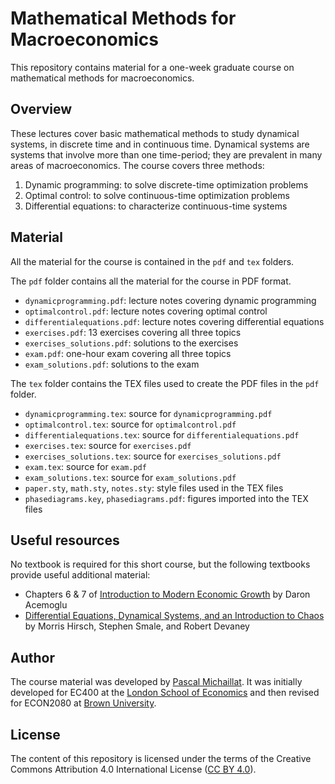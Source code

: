 # Mathematical Methods for Macroeconomics

This repository contains material for a one-week graduate course on mathematical methods for macroeconomics.

## Overview

These lectures cover basic mathematical methods to study dynamical systems, in discrete time and in continuous time. Dynamical systems are systems that involve more than one time-period; they are prevalent in many areas of macroeconomics. The course covers three methods:

1. Dynamic programming: to solve discrete-time optimization problems
2. Optimal control: to solve continuous-time optimization problems
3. Differential equations: to characterize continuous-time systems

## Material

All the material for the course is contained in the `pdf` and `tex` folders.

The `pdf` folder contains all the material for the course in PDF format.

+ `dynamicprogramming.pdf`: lecture notes covering dynamic programming
+ `optimalcontrol.pdf`: lecture notes covering optimal control
+ `differentialequations.pdf`: lecture notes covering differential equations
+ `exercises.pdf`: 13 exercises covering all three topics
+ `exercises_solutions.pdf`: solutions to the exercises
+ `exam.pdf`: one-hour exam covering all three topics
+ `exam_solutions.pdf`: solutions to the exam

The `tex` folder contains the TEX files used to create the PDF files in the `pdf` folder.

+ `dynamicprogramming.tex`: source for `dynamicprogramming.pdf`
+ `optimalcontrol.tex`: source for `optimalcontrol.pdf`
+ `differentialequations.tex`: source for `differentialequations.pdf`
+ `exercises.tex`: source for `exercises.pdf`
+ `exercises_solutions.tex`: source for `exercises_solutions.pdf`
+ `exam.tex`: source for `exam.pdf`
+ `exam_solutions.tex`: source for `exam_solutions.pdf`
+ `paper.sty`, `math.sty`, `notes.sty`: style files used in the TEX files
+ `phasediagrams.key`, `phasediagrams.pdf`: figures imported into the TEX files

## Useful resources

No textbook is required for this short course, but the following textbooks provide useful additional material:

+ Chapters 6 & 7 of [Introduction to Modern Economic Growth](https://press.princeton.edu/books/hardcover/9780691132921/introduction-to-modern-economic-growth) by Daron Acemoglu
+ [Differential Equations, Dynamical Systems, and an Introduction to Chaos](https://www.sciencedirect.com/book/9780123820105/differential-equations-dynamical-systems-and-an-introduction-to-chaos) by Morris Hirsch, Stephen Smale, and Robert Devaney

## Author

The course material was developed by [Pascal Michaillat](https://www.pascalmichaillat.org/). It was initially developed for EC400 at the [London School of Economics](https://www.lse.ac.uk) and then revised for ECON2080 at [Brown University](https://www.brown.edu).

## License

The content of this repository is licensed under the terms of the Creative Commons Attribution 4.0 International License ([CC BY 4.0](http://creativecommons.org/licenses/by/4.0/)).

